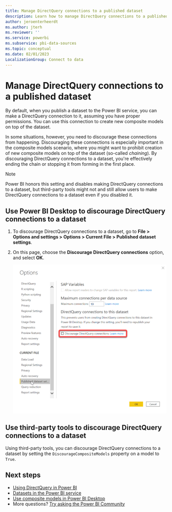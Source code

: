 ```yaml
---
title: Manage DirectQuery connections to a published dataset
description: Learn how to manage DirectQuery connections to a published dataset in Power BI. Also, learn how to discourage DirectQuery connections from happening.
author: jeroenterheerdt
ms.author: jterh
ms.reviewer: ''
ms.service: powerbi
ms.subservice: pbi-data-sources
ms.topic: conceptual
ms.date: 02/01/2023
LocalizationGroup: Connect to data
---
```

# Manage DirectQuery connections to a published dataset

By default, when you publish a dataset to the Power BI service, you can make a DirectQuery connection to it, assuming you have proper permissions. You can use this connection to create new composite models on top of the dataset.

In some situations, however, you need to discourage these connections from happening. Discouraging these connections is especially important in the composite models scenario, where you might want to prohibit creation of new composite models on top of the dataset (so-called *chaining*). By discouraging DirectQuery connections to a dataset, you're effectively ending the chain or stopping it from forming in the first place.

> [!NOTE]
> Power BI honors this setting and disables making DirectQuery connections to a dataset, but third-party tools might not and still allow users to make DirectQuery connections to a dataset even if you disabled it.

## Use Power BI Desktop to discourage DirectQuery connections to a dataset

1. To discourage DirectQuery connections to a dataset, go to **File > Options and settings > Options > Current File > Published dataset settings**. 
2. On this page, choose the **Discourage DirectQuery connections** option, and select **OK**.

    ![Screenshot of the Discourage DirectQuery connections setting in Power BI Desktop Options menu.](media/desktop-discourage-directquery-connections-to-dataset/desktop-discourage-directquery-connections-to-dataset.png)

## Use third-party tools to discourage DirectQuery connections to a dataset
Using third-party tools, you can discourage DirectQuery connections to a dataset by setting the `DiscourageCompositeModels` property on a model to `True`.

## Next steps
- [Using DirectQuery in Power BI](desktop-directquery-about.md)
- [Datasets in the Power BI service](service-dataset-modes-understand.md)
- [Use composite models in Power BI Desktop](../transform-model/desktop-composite-models.md)
- More questions? [Try asking the Power BI Community](https://community.powerbi.com/)
